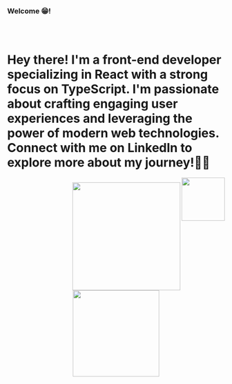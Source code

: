 ### Welcome 😁!

##
<div> 
    <br>
    <h1> Hey there! I'm a front-end developer specializing in React with a strong focus on TypeScript. I'm passionate about crafting engaging user experiences and leveraging the power of modern web technologies. Connect with me on LinkedIn to explore more about my journey!👨‍💻</h1>
    <img align="right" heigth="100px" width="100px" src="https://cdn.jsdelivr.net/gh/devicons/devicon/icons/react/react-original.svg" />
</div>

##

##

<div align="center">
    
  <img align="right" width="250px" height="250px" src="https://media.giphy.com/media/bGgsc5mWoryfgKBx1u/giphy.gif">

  <a href="https://www.linkedin.com/in/ericmli/"><img heigth="200px" width="200px" src="https://cdn.jsdelivr.net/gh/devicons/devicon/icons/linkedin/linkedin-original-wordmark.svg" /></a>
    
</div>

##
